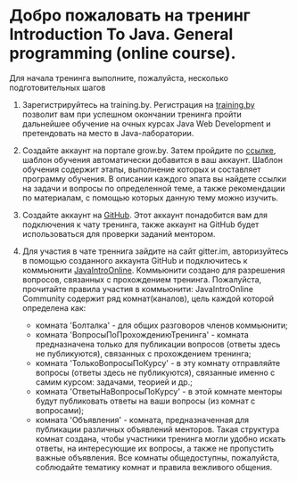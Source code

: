 # Добро пожаловать на тренинг Introduction To Java. General programming (online course).

Для начала тренинга выполните, пожалуйста, несколько подготовительных шагов

1. Зарегистрируйтесь на training.by.
   Регистрация на [training.by](https://training.by/#/Training/2160) позволит вам при успешном окончании тренинга пройти дальнейшее обучение на очных курсах Java Web   Development и претендовать на место в Java-лаборатории.
   
2. Создайте аккаунт на портале grow.by. Затем пройдите по [ссылке](https://grow.telescopeai.com/invite/AddTemplate/11184?mentorId=5814), шаблон обучения автоматически добавится в ваш аккаунт.
   Шаблон обучения содержит этапы, выполнение которых и составляет программу обучения. В описании каждого эпата вы найдете ссылки на задачи и вопросы по определенной теме, а также рекомендации по материалам, с помощью которых данную тему можно изучить.
   
 3. Создайте аккаунт на [GitHub](github.com).
    Этот аккаунт понадобится вам для подключения к чату тренинга, также аккаунт на GitHub будет использоваться для проверки заданий ментором.
 
 4. Для участия в чате треннига зайдите на сайт gitter.im, авторизуйтесь в помощью созданного аккаунта GitHub и подключитесь к коммьюнити [JavaIntroOnline](https://gitter.im/JavaIntroOnline).
    Коммьюнити создано для разрешения вопросов, связанных с прохождением тренинга. Пожалуйста, прочитайте правила участия в коммьюнити:
    JavaIntroOnline Community содержит ряд комнат(каналов), цель каждой которой определена как:
     - комната 'Болталка' - для общих разговоров членов коммьюнити;
     - комната 'ВопросыПоПрохождениюТренинга' - комната предназначена только для публикации вопросов (ответы здесь не публикуются), связанных с прохождением тренинга;
     - комната 'ТолькоВопросыПоКурсу' - в эту комнату отправляйте вопросы (ответы здесь не публикуются), связанные именно с самим курсом: задачами, теорией и др.;
     - комната 'ОтветыНаВопросыПоКурсу' - в этой комнате менторы будут публиковать ответы на ваши вопросы (из комнат с вопросами);
     - комната 'Объявления' - комната, предназначенная для публикации различных объявлений менторов.
    Такая структура комнат создана, чтобы участники тренинга могли удобно искать ответы, на интересующие их вопросы, а также не пропустить важные объявления. Все комнаты общедоступны, пожалуйста, соблюдайте тематику комнат и правила вежливого общения.
    
   
   
   
